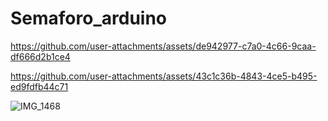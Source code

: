 # Semaforo_arduino



https://github.com/user-attachments/assets/de942977-c7a0-4c66-9caa-df666d2b1ce4


https://github.com/user-attachments/assets/43c1c36b-4843-4ce5-b495-ed9fdfb44c71

![IMG_1468](https://github.com/user-attachments/assets/a5f7bada-8d6d-494b-94fd-6a600297d9ef)
